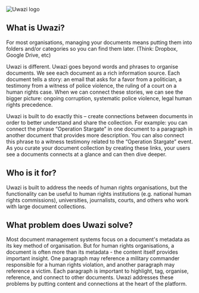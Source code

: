 ![Uwazi logo](http://www.uwazi.io/wp-content/uploads/2017/03/uwazi-logo.png)

## What is Uwazi?

For most organisations, managing your documents means putting them into folders and/or categories so you can find them later. (Think: Dropbox, Google Drive, etc)

Uwazi is different. Uwazi goes beyond words and phrases to organise documents. We see each document as a rich information source. Each document tells a story: an email that asks for a favor from a politician, a testimony from a witness of police violence, the ruling of a court on a human rights case. When we can connect these stories, we can see the bigger picture: ongoing corruption, systematic police violence, legal human rights precedence.  

Uwazi is built to do exactly this – create connections between documents in order to better understand and share the collection. For example: you can connect the phrase “Operation Stargate” in one document to a paragraph in another document that provides more description. You can also connect this phrase to a witness testimony related to the “Operation Stargate” event. As you curate your document collection by creating these links, your users see a documents connects at a glance and can then dive deeper. 

## Who is it for?

Uwazi is built to address the needs of human rights organisations, but the functionality can be useful to human rights institutions (e.g. national human rights commissions), universities, journalists, courts, and others who work with large document collections. 

## What problem does Uwazi solve?

Most document management systems focus on a document's metadata as its key method of organisation. But for human rights organisations, a document is often more than its metadata - the content itself provides important insight. One paragraph may reference a military commander responsible for a human rights violation, and another paragraph may reference a victim. Each paragraph is important to highlight, tag, organise, reference, and connect to other documents. Uwazi addresses these problems by putting content and connections at the heart of the platform. 